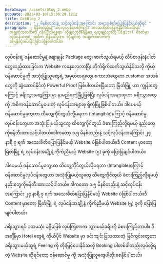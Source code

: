 ```yaml
---
heroImage: /assets/Blog_2.webp
pubDate: 2023-03-10T15:30:29.121Z
title: DzkBlog_2
description: "၂ မိနစ်တည်းနဲ့ သင့်လုပ်ငန်းအကြောင်း အသေးစိတ်ပြောပြနိုင်မယ်ဆိုရင် "
paragraph: ၂ မိနစ်တည်းနဲ့ သင့်လုပ်ငန်းအကြောင်း အသေးစိတ်ပြောပြနိုင်မယ်ဆိုရင်
  အချက်အလက်ကို လိုချင်တဲ့နေရာ၊ လိုချင်တဲ့အချိန်မှာ ရယူချင်လာတဲ့ Digital ခေတ်မှာ
  လုပ်ငန်းတွေရဲ့ အဓိက စိန်ခေါ်မှုဟာ လိုချင်တဲ့ အချက်အလက်ကို
  အမြန်ဆုံးပေးနိုင်ခြင်းပဲဖြစ်ပါတယ်။
---
```


<!--StartFragment-->

လုပ်ငန်းရဲ့ ဝန်ဆောင်မှုနဲ့ စျေးနှုန်း Package တွေ၊ ဆက်သွယ်ရမယ့် လိပ်စာဖုန်းနံပါတ်တွေထည့်ထားခြင်းက Website ကနေလေ့လာပြီး တိုက်ရိုက်ဆက်သွယ်နိုင်သလို ကိုယ့်ဝန်ဆောင်မှုကို အသုံးပြုသူတွေရဲ့ အမှတ်တရတွေ၊ စကားသံတွေဟာ customer အသစ်တွေကို ဆွဲဆောင်နိုင်တဲ့ Powerful Proof ဖြစ်ပါတယ်။ပြီးတော့ မြိတ်မြို့ ဟာ ကျွန်းတွေကြောင့် ခရီးသွားတွေကြားမှာ နာမည်ရတဲ့မြို့ဖြစ်ပြီး လုပ်ငန်းအများစုဟာ ခရီးသွားတွေကို အဓိကဝန်ဆောင်မှုပေးတဲ့ လုပ်ငန်းအများစု ရှိတဲ့မြို့ဖြစ်ပါတယ်။ ဒါပေမယ့် ဝန်ဆောင်မှုတွေဟာ ထိတွေ့ကိုင်တွယ်လို့မရတာ (Intangible)ကြောင့် ဝန်ဆောင်မှုလုပ်ငန်းတွေဟာ အသုံးပြုမယ့်သူတွေ ထိတွေ့ကိုင်တွယ် ခံစားကြည့်လို့ရမယ့် နည်းတွေကိုဖန်တီးထားသင့်ပါတယ်။ဒါကတော့ ၁.၅ မိနစ်တည်းနဲ့ သင့်လုပ်ငန်းအကြောင်း ၂၄ နာရီ ၇ ရက် အသေးစိတ်ပြောပြနိုင်မယ့် Website ပဲဖြစ်ပါတယ်။ဒီ Content မှာတော့ မြိတ်မြို့ ရဲ့ လုပ်ငန်းအချို့နဲ့ ကိုက်ညီမယ့် Website (၅) ခုကို ပြောပြချင်ပါတယ်။

ဒါပေမယ့် ဝန်ဆောင်မှုတွေဟာ ထိတွေ့ကိုင်တွယ်လို့မရတာ (Intangible)ကြောင့် ဝန်ဆောင်မှုလုပ်ငန်းတွေဟာ အသုံးပြုမယ့်သူတွေ ထိတွေ့ကိုင်တွယ် ခံစားကြည့်လို့ရမယ့် နည်းတွေကိုဖန်တီးထားသင့်ပါတယ်။ ဒါကတော့ ၁.၅ မိနစ်တည်းနဲ့ သင့်လုပ်ငန်းအကြောင်း ၂၄ နာရီ ၇ ရက် အသေးစိတ်ပြောပြနိုင်မယ့် Website ပဲဖြစ်ပါတယ်။ဒီ Content မှာတော့ မြိတ်မြို့ ရဲ့ လုပ်ငန်းအချို့နဲ့ ကိုက်ညီမယ့် Website (၅) ခုကို ပြောပြချင်ပါတယ်။

ခရီးသွားရင် ပထမဆုံး မရှိမဖြစ် လုပ်ကြတာက သွားမယ့်ခရီးကို ခံစားကြည့်တာပါ။ ဒီအချိန်မှာ Hotel တွေရဲ့ ကိုယ်ပိုင် Website မှာ ခင်းကျင်းပြသထားတဲ့ မြင်ကွင်းတွေဟာ ခရီးသွားမယ့်သူရဲ့ Feeling ကို တိုးမြှင့်ပေးနိုင်သလို Booking ပါတစ်ခါတည်းလုပ်လို့ရတဲ့ Website ဆိုရင်တော့ ဝန်ဆောင်မှု ကို အသုံးပြုသူတွေပါတိုးစေနိုင်ပါတယ်။

<!--EndFragment-->
